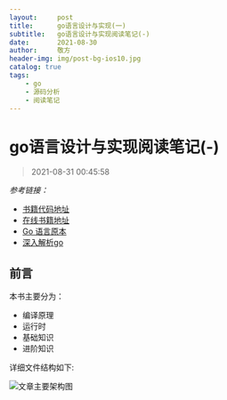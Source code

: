```yaml
---
layout:     post
title:      go语言设计与实现(一)
subtitle:   go语言设计与实现阅读笔记(-)
date:       2021-08-30
author:     敬方
header-img: img/post-bg-ios10.jpg
catalog: true
tags:
    - go
    - 源码分析
    - 阅读笔记
---
```


# go语言设计与实现阅读笔记(-)

> 2021-08-31 00:45:58

_参考链接：_
- [书籍代码地址](https://github.com/draveness/go-internal)
- [在线书籍地址](https://draveness.me/golang/)
- [Go 语言原本](https://golang.design/under-the-hood/)
- [深入解析go](https://tiancaiamao.gitbooks.io/go-internals/content/zh/01.1.html)
  
## 前言

本书主要分为：
- 编译原理
- 运行时
- 基础知识
- 进阶知识

详细文件结构如下:

![文章主要架构图](https://img.draveness.me/2020-02-07-15810644766743-contents-mindnode.png)

